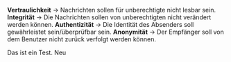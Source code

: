 **Vertraulichkeit** $\rightarrow$ Nachrichten sollen für unberechtigte nicht lesbar sein. 
**Integrität** $\rightarrow$ Die Nachrichten sollen von unberechtigten nicht verändert werden können.
**Authentizität** $\rightarrow$ Die Identität des Absenders soll gewährleistet sein/überprüfbar sein.
**Anonymität** $\rightarrow$ Der Empfänger soll von dem Benutzer nicht zurück verfolgt werden können. 



Das ist ein Test. Neu
